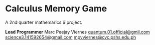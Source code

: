 # Calculus Memory Game
A 2nd quarter mathemarics 6 project.

**Lead Programmer**
Marc Peejay Viernes
quantum.01.official@gmil.com
science3.141592654@gmail.com
mpvviernes@cvc.pshs.edu.ph
